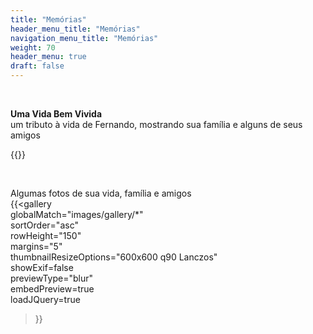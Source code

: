 ```yaml
---
title: "Memórias"
header_menu_title: "Memórias"
navigation_menu_title: "Memórias"
weight: 70
header_menu: true
draft: false
---
```


</br>  

<b>Uma Vida Bem Vivida</b>  
um tributo à vida de Fernando, mostrando sua família e alguns de seus amigos  

{{<youtube mDm9rO3FOY8>}}  

</br>  

Algumas fotos de sua vida, família e amigos  
{{<gallery  
    globalMatch="images/gallery/*"  
    sortOrder="asc"  
    rowHeight="150"  
    margins="5"  
    thumbnailResizeOptions="600x600 q90 Lanczos"  
    showExif=false  
    previewType="blur"  
    embedPreview=true  
    loadJQuery=true  
>}}  
